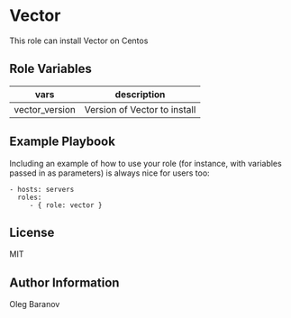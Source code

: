 Vector
=========

This role can install Vector on Centos


Role Variables
--------------

|vars| description|
|------|--------------|
| vector_version | Version of Vector to install |

Example Playbook
----------------

Including an example of how to use your role (for instance, with variables passed in as parameters) is always nice for users too:

    - hosts: servers
      roles:
         - { role: vector }

License
-------

MIT

Author Information
------------------

Oleg Baranov
